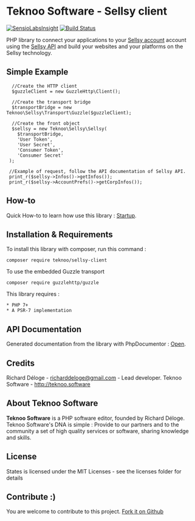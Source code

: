 Teknoo Software - Sellsy client
==========================

[![SensioLabsInsight](https://insight.sensiolabs.com/projects/e053f347-f92a-47d9-b8b3-9f415d407889/mini.png)](https://insight.sensiolabs.com/projects/e053f347-f92a-47d9-b8b3-9f415d407889) [![Build Status](https://travis-ci.org/TeknooSoftware/sellsy-client.svg?branch=master)](https://travis-ci.org/TeknooSoftware/sellsy-client)

PHP library to connect your applications to your [Sellsy account](http://sellsy.com/) account using the 
[Sellsy API](http://api.sellsy.com/) and build your websites and your platforms on the Sellsy technology.

Simple Example
--------------

      //Create the HTTP client
      $guzzleClient = new GuzzleHttp\Client();

      //Create the transport bridge
      $transportBridge = new Teknoo\Sellsy\Transport\Guzzle($guzzleClient);

      //Create the front object
      $sellsy = new Teknoo\Sellsy\Sellsy(
        $transportBridge,
        'User Token',
        'User Secret',
        'Consumer Token',
        'Consumer Secret'
     );
        
     //Example of request, follow the API documentation of Sellsy API.
     print_r($sellsy->Infos()->getInfos());
     print_r($sellsy->AccountPrefs()->getCorpInfos());

How-to
------
Quick How-to to learn how use this library : [Startup](docs/quick-startup.md).

Installation & Requirements
---------------------------
To install this library with composer, run this command :

    composer require teknoo/sellsy-client
    
To use the embedded Guzzle transport    

    composer require guzzlehttp/guzzle

This library requires :

    * PHP 7+
    * A PSR-7 implementation

API Documentation
-----------------
Generated documentation from the library with PhpDocumentor : [Open](https://cdn.rawgit.com/TeknooSoftware/sellsy-client/master/docs/api/index.html).

Credits
-------
Richard Déloge - <richarddeloge@gmail.com> - Lead developer.
Teknoo Software - <http://teknoo.software>

About Teknoo Software
---------------------
**Teknoo Software** is a PHP software editor, founded by Richard Déloge. 
Teknoo Software's DNA is simple : Provide to our partners and to the community a set of high quality services or software,
 sharing knowledge and skills.
 
License
-------
States is licensed under the MIT Licenses - see the licenses folder for details

Contribute :)
-------------

You are welcome to contribute to this project. [Fork it on Github](CONTRIBUTING.md)

